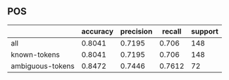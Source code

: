 
## POS

|                  | accuracy | precision | recall | support |
|------------------|----------|-----------|--------|---------|
| all              | 0.8041   | 0.7195    | 0.706  | 148     |
| known-tokens     | 0.8041   | 0.7195    | 0.706  | 148     |
| ambiguous-tokens | 0.8472   | 0.7446    | 0.7612 | 72      |

